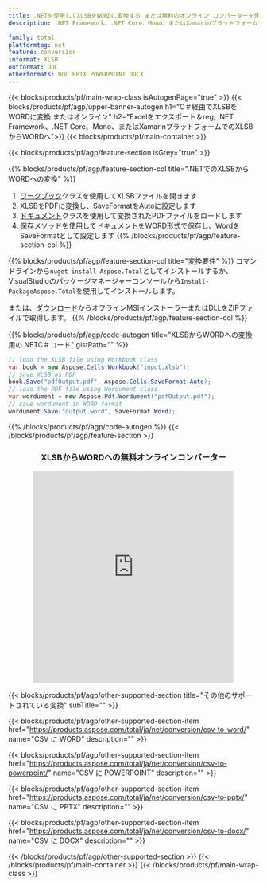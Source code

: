 ```yaml
---
title: .NETを使用してXLSBをWORDに変換する または無料のオンライン コンバーターを使用
description: .NET Framework、.NET Core、Mono、またはXamarinプラットフォームでXLSBをWORDに変換する またはオンライン。コードを統合する前に、無料の CSV から DOC へのオンライン コンバーターをすばやくテストします。

family: total
platformtag: net
feature: conversion
informat: XLSB
outformat: DOC
otherformats: DOC PPTX POWERPOINT DOCX
---
```


{{< blocks/products/pf/main-wrap-class isAutogenPage="true" >}}
{{< blocks/products/pf/agp/upper-banner-autogen h1="C＃経由でXLSBをWORDに変換 またはオンライン" h2="Excelをエクスポート＆reg; .NET Framework、.NET Core、Mono、またはXamarinプラットフォームでのXLSBからWORDへ">}}
{{< blocks/products/pf/main-container >}}

{{< blocks/products/pf/agp/feature-section isGrey="true" >}}

{{% blocks/products/pf/agp/feature-section-col title=".NETでのXLSBからWORDへの変換" %}}
1. [ワークブック](https://apireference.aspose.com/cells/net/aspose.cells/workbook)クラスを使用してXLSBファイルを開きます
2. XLSBをPDFに変換し、SaveFormatをAutoに設定します
3. [ドキュメント](https://apireference.aspose.com/pdf/net/aspose.pdf/wordument)クラスを使用して変換されたPDFファイルをロードします
4. [保存](https://apireference.aspose.com/pdf/net/aspose.pdf.wordument/save/methods/5)メソッドを使用してドキュメントをWORD形式で保存し、WordをSaveFormatとして設定します
{{% /blocks/products/pf/agp/feature-section-col %}}

{{% blocks/products/pf/agp/feature-section-col title="変換要件" %}}
コマンドラインから```nuget install Aspose.Total```としてインストールするか、VisualStudioのパッケージマネージャーコンソールから```Install-PackageAspose.Total```を使用してインストールします。

または、[ダウンロード](https://releases.aspose.com/total/net)からオフラインMSIインストーラーまたはDLLをZIPファイルで取得します。
{{% /blocks/products/pf/agp/feature-section-col %}}

{{% blocks/products/pf/agp/code-autogen title="XLSBからWORDへの変換用の.NETC＃コード" gistPath="" %}}
```cs
// load the XLSB file using Workbook class
var book = new Aspose.Cells.Workbook("input.xlsb");
// save XLSB as PDF
book.Save("pdfOutput.pdf", Aspose.Cells.SaveFormat.Auto); 
// load the PDF file using Wordument class
var wordument = new Aspose.Pdf.Wordument("pdfOutput.pdf");
// save wordument in WORD format
wordument.Save("output.word", SaveFormat.Word); 
```
{{% /blocks/products/pf/agp/code-autogen %}}
{{< /blocks/products/pf/agp/feature-section >}}
<div class="container-fluid agp-content bg-white aboutfile box-1 vh100 section nopbtm">
<div class=container>
<div class=row>
<div class="demobox tc col-md-12 padding-0" align="center">

<h3>XLSBからWORDへの無料オンラインコンバーター</h3>

<iframe style="border: none; height: 426px;" scrolling="no" src="https://total-conversion-app-65z5r2lp.qa.k8s.dynabic.com/?to=docx&from=xlsb" id="child-iframe" width="80%"></iframe>

</div></div>
</div></div>

{{< blocks/products/pf/agp/other-supported-section title="その他のサポートされている変換" subTitle="" >}}

{{< blocks/products/pf/agp/other-supported-section-item href="https://products.aspose.com/total/ja/net/conversion/csv-to-word/" name="CSV に WORD" description="" >}}

{{< blocks/products/pf/agp/other-supported-section-item href="https://products.aspose.com/total/ja/net/conversion/csv-to-powerpoint/" name="CSV に POWERPOINT" description="" >}}

{{< blocks/products/pf/agp/other-supported-section-item href="https://products.aspose.com/total/ja/net/conversion/csv-to-pptx/" name="CSV に PPTX" description="" >}}

{{< blocks/products/pf/agp/other-supported-section-item href="https://products.aspose.com/total/ja/net/conversion/csv-to-docx/" name="CSV に DOCX" description="" >}}



{{< /blocks/products/pf/agp/other-supported-section >}}
{{< /blocks/products/pf/main-container >}}
{{< /blocks/products/pf/main-wrap-class >}}